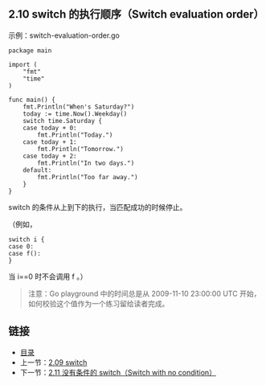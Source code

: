 ## 2.10 switch 的执行顺序（Switch evaluation order）

示例：switch-evaluation-order.go

    package main

    import (
    	"fmt"
    	"time"
    )

    func main() {
    	fmt.Println("When's Saturday?")
    	today := time.Now().Weekday()
    	switch time.Saturday {
    	case today + 0:
    		fmt.Println("Today.")
    	case today + 1:
    		fmt.Println("Tomorrow.")
    	case today + 2:
    		fmt.Println("In two days.")
    	default:
    		fmt.Println("Too far away.")
    	}
    }

switch 的条件从上到下的执行，当匹配成功的时候停止。

（例如，

    switch i {
    case 0:
    case f():
    }
当 i==0 时不会调用 f 。）

>注意：Go playground 中的时间总是从 2009-11-10 23:00:00 UTC 开始， 如何校验这个值作为一个练习留给读者完成。

## 链接
* [目录](https://github.com/gnefiy/go-tour-zh/blob/master/README.md)
* 上一节：[2.09 switch](https://github.com/gnefiy/go-tour-zh/blob/master/tour/flowcontrol/02.09.md)
* 下一节：[2.11 没有条件的 switch（Switch with no condition）](https://github.com/gnefiy/go-tour-zh/blob/master/tour/flowcontrol/02.11.md)
